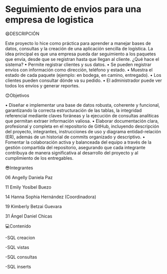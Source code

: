 # Seguimiento de envios para una empresa de logistica
😄DESCRIPCIÓN

Este proyecto lo hice como práctica para aprender a manejar bases de datos, consultas y la creación de una aplicación sencilla de logística. La idea principal es que una empresa pueda dar seguimiento a los paquetes que envía, desde que se registran hasta que llegan al cliente.
 ¿Qué hace el sistema?
•	Permite registrar clientes y sus datos.
•	Se pueden registrar envíos con información como dirección, teléfono y estado.
•	Muestra el estado de cada paquete (ejemplo: en bodega, en camino, entregado).
•	Los clientes pueden consultar dónde va su pedido.
•	El administrador puede ver todos los envíos y generar reportes.


😊Objetivos

•	Diseñar e implementar una base de datos robusta, coherente y funcional, garantizando la correcta estructuración de las tablas, la integridad referencial mediante claves foráneas y la ejecución de consultas analíticas que permitan extraer información valiosa.
•	Elaborar documentación clara, profesional y completa en el repositorio de GitHub, incluyendo descripción del proyecto, integrantes, instrucciones de uso y diagrama entidad-relación (ER), además de un historial de commits organizado y descriptivo.
•	Fomentar la colaboración activa y balanceada del equipo a través de la gestión compartida del repositorio, asegurando que cada integrante contribuya de manera significativa al desarrollo del proyecto y al cumplimiento de los entregables.


😎Integrantes

06 Angelly Daniela Paz 

11 Emily Yosibel Buezo

14 Hanna Sophia Hernández (Coordinadora)

19 Kimberly Betzai Guevara

31 Ángel Daniel Chicas


💻Contenido

-SQL creacion

-SQL vistas

-SQL consultas

-SQL inserts





